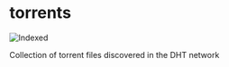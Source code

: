torrents 
========
![Indexed](https://img.shields.io/badge/indexed-117781-blue)

Collection of torrent files discovered in the DHT network
